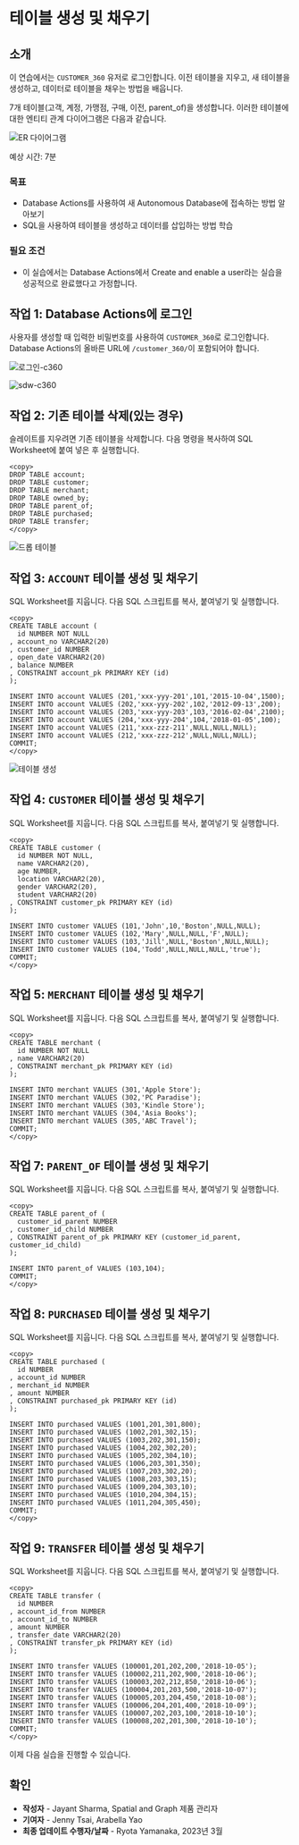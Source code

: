 # 테이블 생성 및 채우기

## 소개

이 연습에서는 `CUSTOMER_360` 유저로 로그인합니다. 이전 테이블을 지우고, 새 테이블을 생성하고, 데이터로 테이블을 채우는 방법을 배웁니다.

7개 테이블(고객, 계정, 가맹점, 구매, 이전, parent\_of)을 생성합니다. 이러한 테이블에 대한 엔티티 관계 다이어그램은 다음과 같습니다.

![ER 다이어그램](images/er-diagram.jpg)

예상 시간: 7분

### 목표

*   Database Actions를 사용하여 새 Autonomous Database에 접속하는 방법 알아보기
*   SQL을 사용하여 테이블을 생성하고 데이터를 삽입하는 방법 학습

### 필요 조건

*   이 실습에서는 Database Actions에서 Create and enable a user라는 실습을 성공적으로 완료했다고 가정합니다.

## 작업 1: Database Actions에 로그인

사용자를 생성할 때 입력한 비밀번호를 사용하여 `CUSTOMER_360`로 로그인합니다. Database Actions의 올바른 URL에 `/customer_360/`이 포함되어야 합니다.

![로그인-c360](images/login-c360.jpg)

![sdw-c360 ](images/sdw-c360.jpg)

## 작업 2: 기존 테이블 삭제(있는 경우)

슬레이트를 지우려면 기존 테이블을 삭제합니다. 다음 명령을 복사하여 SQL Worksheet에 붙여 넣은 후 실행합니다.

    <copy>
    DROP TABLE account;
    DROP TABLE customer;
    DROP TABLE merchant;
    DROP TABLE owned_by;
    DROP TABLE parent_of;
    DROP TABLE purchased;
    DROP TABLE transfer;
    </copy>
    

![드롭 테이블](images/drop-table.jpg)

## 작업 3: `ACCOUNT` 테이블 생성 및 채우기

SQL Worksheet를 지웁니다. 다음 SQL 스크립트를 복사, 붙여넣기 및 실행합니다.

    <copy>
    CREATE TABLE account (
      id NUMBER NOT NULL
    , account_no VARCHAR2(20)
    , customer_id NUMBER
    , open_date VARCHAR2(20)
    , balance NUMBER
    , CONSTRAINT account_pk PRIMARY KEY (id)
    );
    
    INSERT INTO account VALUES (201,'xxx-yyy-201',101,'2015-10-04',1500);
    INSERT INTO account VALUES (202,'xxx-yyy-202',102,'2012-09-13',200);
    INSERT INTO account VALUES (203,'xxx-yyy-203',103,'2016-02-04',2100);
    INSERT INTO account VALUES (204,'xxx-yyy-204',104,'2018-01-05',100);
    INSERT INTO account VALUES (211,'xxx-zzz-211',NULL,NULL,NULL);
    INSERT INTO account VALUES (212,'xxx-zzz-212',NULL,NULL,NULL);
    COMMIT;
    </copy>
    

![테이블 생성](images/create-table.jpg)

## 작업 4: `CUSTOMER` 테이블 생성 및 채우기

SQL Worksheet를 지웁니다. 다음 SQL 스크립트를 복사, 붙여넣기 및 실행합니다.

    <copy>
    CREATE TABLE customer (
      id NUMBER NOT NULL,
      name VARCHAR2(20),
      age NUMBER,
      location VARCHAR2(20),
      gender VARCHAR2(20),
      student VARCHAR2(20)
    , CONSTRAINT customer_pk PRIMARY KEY (id)
    );
    
    INSERT INTO customer VALUES (101,'John',10,'Boston',NULL,NULL);
    INSERT INTO customer VALUES (102,'Mary',NULL,NULL,'F',NULL);
    INSERT INTO customer VALUES (103,'Jill',NULL,'Boston',NULL,NULL);
    INSERT INTO customer VALUES (104,'Todd',NULL,NULL,NULL,'true');
    COMMIT;
    </copy>
    

## 작업 5: `MERCHANT` 테이블 생성 및 채우기

SQL Worksheet를 지웁니다. 다음 SQL 스크립트를 복사, 붙여넣기 및 실행합니다.

    <copy>
    CREATE TABLE merchant (
      id NUMBER NOT NULL
    , name VARCHAR2(20)
    , CONSTRAINT merchant_pk PRIMARY KEY (id)
    );
    
    INSERT INTO merchant VALUES (301,'Apple Store');
    INSERT INTO merchant VALUES (302,'PC Paradise');
    INSERT INTO merchant VALUES (303,'Kindle Store');
    INSERT INTO merchant VALUES (304,'Asia Books');
    INSERT INTO merchant VALUES (305,'ABC Travel');
    COMMIT;
    </copy>
    

## 작업 7: `PARENT_OF` 테이블 생성 및 채우기

SQL Worksheet를 지웁니다. 다음 SQL 스크립트를 복사, 붙여넣기 및 실행합니다.

    <copy>
    CREATE TABLE parent_of (
      customer_id_parent NUMBER
    , customer_id_child NUMBER
    , CONSTRAINT parent_of_pk PRIMARY KEY (customer_id_parent, customer_id_child)
    );
    
    INSERT INTO parent_of VALUES (103,104);
    COMMIT;
    </copy>
    

## 작업 8: `PURCHASED` 테이블 생성 및 채우기

SQL Worksheet를 지웁니다. 다음 SQL 스크립트를 복사, 붙여넣기 및 실행합니다.

    <copy>
    CREATE TABLE purchased (
      id NUMBER
    , account_id NUMBER
    , merchant_id NUMBER
    , amount NUMBER
    , CONSTRAINT purchased_pk PRIMARY KEY (id)
    );
    
    INSERT INTO purchased VALUES (1001,201,301,800);
    INSERT INTO purchased VALUES (1002,201,302,15);
    INSERT INTO purchased VALUES (1003,202,301,150);
    INSERT INTO purchased VALUES (1004,202,302,20);
    INSERT INTO purchased VALUES (1005,202,304,10);
    INSERT INTO purchased VALUES (1006,203,301,350);
    INSERT INTO purchased VALUES (1007,203,302,20);
    INSERT INTO purchased VALUES (1008,203,303,15);
    INSERT INTO purchased VALUES (1009,204,303,10);
    INSERT INTO purchased VALUES (1010,204,304,15);
    INSERT INTO purchased VALUES (1011,204,305,450);
    COMMIT;
    </copy>
    

## 작업 9: `TRANSFER` 테이블 생성 및 채우기

SQL Worksheet를 지웁니다. 다음 SQL 스크립트를 복사, 붙여넣기 및 실행합니다.

    <copy>
    CREATE TABLE transfer (
      id NUMBER
    , account_id_from NUMBER
    , account_id_to NUMBER
    , amount NUMBER
    , transfer_date VARCHAR2(20)
    , CONSTRAINT transfer_pk PRIMARY KEY (id)
    );
    
    INSERT INTO transfer VALUES (100001,201,202,200,'2018-10-05');
    INSERT INTO transfer VALUES (100002,211,202,900,'2018-10-06');
    INSERT INTO transfer VALUES (100003,202,212,850,'2018-10-06');
    INSERT INTO transfer VALUES (100004,201,203,500,'2018-10-07');
    INSERT INTO transfer VALUES (100005,203,204,450,'2018-10-08');
    INSERT INTO transfer VALUES (100006,204,201,400,'2018-10-09');
    INSERT INTO transfer VALUES (100007,202,203,100,'2018-10-10');
    INSERT INTO transfer VALUES (100008,202,201,300,'2018-10-10');
    COMMIT;
    </copy>
    

이제 다음 실습을 진행할 수 있습니다.

## 확인

*   **작성자** - Jayant Sharma, Spatial and Graph 제품 관리자
*   **기여자** - Jenny Tsai, Arabella Yao
*   **최종 업데이트 수행자/날짜** - Ryota Yamanaka, 2023년 3월